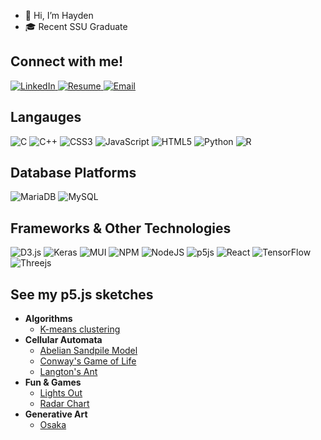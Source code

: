 - 👋 Hi, I’m Hayden
- 🎓 Recent SSU Graduate 

## Connect with me!

<div>
  <a href="https://www.linkedin.com/in/jhhend/">
    <img src="https://img.shields.io/badge/linkedin-%230077B5.svg?style=for-the-badge&logo=linkedin&logoColor=white" alt="LinkedIn"/>
  </a>
  <a href="https://jhhend.github.io/resume">
    <img src="https://custom-icon-badges.demolab.com/badge/-Resume-%230077B5?style=for-the-badge&logoColor=white&logo=repo" alt="Resume"/>
  </a>
  <a href="mailto:jhayhend@gmail.com">
    <img src="https://custom-icon-badges.demolab.com/badge/-Email-%230077B5?style=for-the-badge&logoColor=white&logo=mail" alt="Email"/>
  </a>
</div>

## Langauges 

![C](https://img.shields.io/badge/c-%2300599C.svg?style=for-the-badge&logo=c&logoColor=white)
![C++](https://img.shields.io/badge/c++-%2300599C.svg?style=for-the-badge&logo=c%2B%2B&logoColor=white)
![CSS3](https://img.shields.io/badge/css3-%231572B6.svg?style=for-the-badge&logo=css3&logoColor=white)
![JavaScript](https://img.shields.io/badge/javascript-%23323330.svg?style=for-the-badge&logo=javascript&logoColor=%23F7DF1E)
![HTML5](https://img.shields.io/badge/html5-%23E34F26.svg?style=for-the-badge&logo=html5&logoColor=white)
![Python](https://img.shields.io/badge/python-3670A0?style=for-the-badge&logo=python&logoColor=ffdd54)
![R](https://img.shields.io/badge/r-%23276DC3.svg?style=for-the-badge&logo=r&logoColor=white)

## Database Platforms

![MariaDB](https://img.shields.io/badge/MariaDB-003545?style=for-the-badge&logo=mariadb&logoColor=white)
![MySQL](https://img.shields.io/badge/mysql-%2300f.svg?style=for-the-badge&logo=mysql&logoColor=white)

## Frameworks & Other Technologies

![D3.js](https://img.shields.io/badge/D3.js-%23f9a03c.svg?style=for-the-badge&logo=D3.js&logoColor=white) 
![Keras](https://img.shields.io/badge/Keras-%23D00000.svg?style=for-the-badge&logo=Keras&logoColor=white)
![MUI](https://img.shields.io/badge/MUI-%230081CB.svg?style=for-the-badge&logo=mui&logoColor=white)
![NPM](https://img.shields.io/badge/NPM-%23CB3837.svg?style=for-the-badge&logo=npm&logoColor=white)
![NodeJS](https://img.shields.io/badge/node.js-6DA55F?style=for-the-badge&logo=node.js&logoColor=white)
![p5js](https://img.shields.io/badge/p5.js-ED225D?style=for-the-badge&logo=p5.js&logoColor=FFFFFF)
![React](https://img.shields.io/badge/react-%2320232a.svg?style=for-the-badge&logo=react&logoColor=%2361DAFB)
![TensorFlow](https://img.shields.io/badge/TensorFlow-%23FF6F00.svg?style=for-the-badge&logo=TensorFlow&logoColor=white)
![Threejs](https://img.shields.io/badge/threejs-black?style=for-the-badge&logo=three.js&logoColor=white)



## See my p5.js sketches

<ul>
  <li> <b> Algorithms </b>
    <ul>
      <li> <a href="https://jhhend.github.io/p5js-kmeans"> K-means clustering </a> </li>
    </ul>
  </li>
  
  <li> <b> Cellular Automata </b>
    <ul>
      <li> <a href="https://jhhend.github.io/p5js-abelian-sandpile"> Abelian Sandpile Model </a> </li>
      <li> <a href="https://jhhend.github.io/p5js-game-of-life"> Conway's Game of Life </a> </li>
      <li> <a href=https://jhhend.github.io/p5js-langtons-ant> Langton's Ant </a> </li>
    </ul>
  </li>
  
  <li> <b> Fun & Games </b>
    <ul>
      <li> <a href="https://jhhend.github.io/p5js-lights-out/"> Lights Out </a> </li>
      <li> <a href="https://jhhend.github.io/p5js-radar-chart"> Radar Chart </a> </li>  
    </ul>
  </li>
  
  <li> <b> Generative Art </b>
    <ul>
      <li> <a href="https://jhhend.github.io/p5js-osaka"> Osaka </a> </li>
    </ul>
  </li>
  

</ul>

<!---
jhhend/jhhend is a ✨ special ✨ repository because its `README.md` (this file) appears on your GitHub profile.
You can click the Preview link to take a look at your changes.
- 👀 I’m interested in ...
- 🌱 I’m currently learning ...
- 💞️ I’m looking to collaborate on ...
- 📫 How to reach me ...
--->

